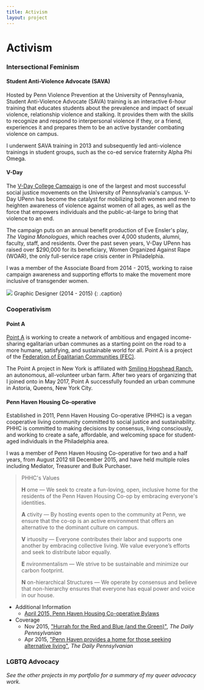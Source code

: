 ```yaml
---
title: Activism
layout: project
---
```

# Activism

### Intersectional Feminism

#### Student Anti-Violence Advocate (SAVA)

Hosted by Penn Violence Prevention at the University of Pennsylvania, Student Anti-Violence Advocate (SAVA) training is an interactive 6-hour training that educates students about the prevalence and impact of sexual violence, relationship violence and stalking. It provides them with the skills to recognize and respond to interpersonal violence if they, or a friend, experiences it and prepares them to be an active bystander combating violence on campus.

I underwent SAVA training in 2013 and subsequently led anti-violence trainings in student groups, such as the co-ed service fraternity Alpha Phi Omega.

#### V-Day

The [V-Day College Campaign][8] is one of the largest and most successful social justice movements on the University of Pennsylvania's campus. V-Day UPenn has become the catalyst for mobilizing both women and men to heighten awareness of violence against women of all ages, as well as the force that empowers individuals and the public-at-large to bring that violence to an end.

The campaign puts on an annual benefit production of Eve Ensler's play, *The Vagina Monologues*, which reaches over 4,000 students, alumni, faculty, staff, and residents. Over the past seven years, V-Day UPenn has raised over $290,000 for its beneficiary, Women Organized Against Rape (WOAR), the only full-service rape crisis center in Philadelphia.

I was a member of the Associate Board from 2014 - 2015, working to raise campaign awareness and supporting efforts to make the movement more inclusive of transgender women.

![][1]
Graphic Designer (2014 - 2015)
{: .caption}

### Cooperativism

#### Point A

[Point A][5] is working to create a network of ambitious and engaged income-sharing egalitarian urban communes as a starting point on the road to a more humane, satisfying, and sustainable world for all. Point A is a project of the [Federation of Egalitarian Communities (FEC)][6].

The Point A project in New York is affiliated with [Smiling Hogshead Ranch][7], an autonomous, all-volunteer urban farm. After two years of organizing that I joined onto in May 2017, Point A successfully founded an urban commune in Astoria, Queens, New York City.

#### Penn Haven Housing Co-operative

Established in 2011, Penn Haven Housing Co-operative (PHHC) is a vegan cooperative living community committed to social justice and sustainability. PHHC is committed to making decisions by consensus, living consciously, and working to create a safe, affordable, and welcoming space for student-aged individuals in the Philadelphia area.

I was a member of Penn Haven Housing Co-operative for two and a half years, from August 2012 till December 2015, and have held multiple roles including Mediator, Treasurer and Bulk Purchaser.

> PHHC's Values
>
> **H** ome — We seek to create a fun-loving, open, inclusive home for the residents of the Penn Haven Housing Co-op by embracing everyone's identities.
>
> **A** ctivity — By hosting events open to the community at Penn, we ensure that the co-op is an active environment that offers an alternative to the dominant culture on campus.
>
> **V** irtuosity — Everyone contributes their labor and supports one another by embracing collective living. We value everyone’s efforts and seek to distribute labor equally.
>
> **E** nvironmentalism — We strive to be sustainable and minimize our carbon footprint.
>
> **N** on-hierarchical Structures — We operate by consensus and believe that non-hierarchy ensures that everyone has equal power and voice in our house.

- Additional Information
  - [April 2015, Penn Haven Housing Co-operative Bylaws][4]
- Coverage
  - Nov 2015, ["Hurrah for the Red and Blue (and the Green)"][3], *The Daily Pennsylvanian*
  - Apr 2015, ["Penn Haven provides a home for those seeking alternative living"][2], *The Daily Pennsylvanian*

### LGBTQ Advocacy

*See the other projects in my portfolio for a summary of my queer advocacy work.*

[1]: /assets/images/vagmons-logo.jpg
[2]: http://www.thedp.com/article/2015/04/penn-haven-housing-co-op
[3]: http://www.34st.com/article/2015/11/feature-hurrah-for-the-red-and-blue-and-green
[4]: https://docs.google.com/document/d/1nhJVtZxWalvxgd4puXjtFaewOZXTnjGJiV0KBOqKY4U/edit?usp=sharing
[5]: http://frompointa.org/
[6]: http://www.thefec.org/
[7]: http://smiling-hogshead-ranch.tumblr.com/become-a-member
[8]: http://www.vdayupenn.org/
